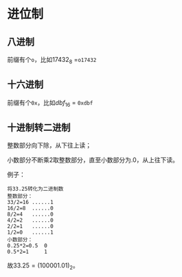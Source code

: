 # 进位制

## 八进制

前缀有个`o`，比如$17432_8$ =`o17432` 

## 十六进制

前缀有个`0x`，比如$dbf_{16}$ = `0xdbf` 

## 十进制转二进制

整数部分向下除，从下往上读；

小数部分不断乘2取整数部分，直至小数部分为.0，从上往下读。

例子：

```
将33.25转化为二进制数
整数部分：
33/2=16 ......1
16/2=8  ......0
8/2=4   ......0
4/2=2   ......0
2/2=1   ......0
1/2=0   ......1
小数部分：
0.25*2=0.5  0
0.5*2=1     1
```

故$33.25=(100001.01)_{2}$。